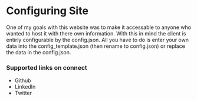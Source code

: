 # Configuring Site
One of my goals with this website was to make it accessable to anyone who wanted to host it with there own information. With this in mind the client is entirly configurable by the config.json. All you have to do is enter your own data into the config_template.json (then rename to config.json) or replace the data in the config.json. 

### Supported links on connect
- Github
- LinkedIn
- Twitter
